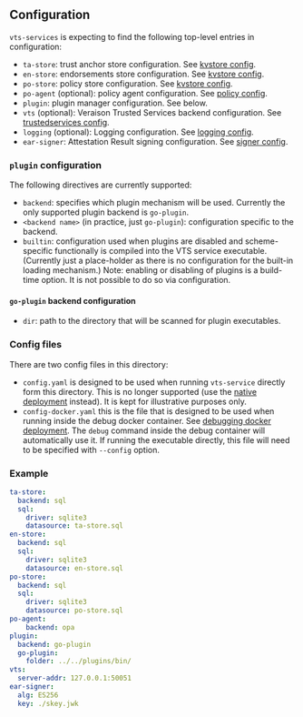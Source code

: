 ## Configuration

`vts-services` is expecting to find the following top-level entries in
configuration:

- `ta-store`: trust anchor store configuration. See [kvstore config](/kvstore/README.md#Configuration).
- `en-store`: endorsements store configuration. See [kvstore config](/kvstore/README.md#Configuration).
- `po-store`: policy store configuration. See [kvstore config](/kvstore/README.md#Configuration).
- `po-agent` (optional): policy agent configuration. See [policy config](/policy/README.md#Configuration).
- `plugin`: plugin manager configuration. See below.
- `vts` (optional): Veraison Trusted Services backend configuration. See [trustedservices config](/vts/trustedservices/README.md#Configuration).
- `logging` (optional): Logging configuration. See [logging config](/vts/log/README.md#Configuration).
- `ear-signer`: Attestation Result signing configuration. See [signer config](/vts/ear-signer/README.md#Configuration).

### `plugin` configuration

The following directives are currently supported:

- `backend`: specifies which plugin mechanism will be used. Currently the only
  supported plugin backend is `go-plugin`.
- `<backend name>` (in practice, just `go-plugin`): configuration specific to
  the backend.
- `builtin`: configuration used when plugins are disabled and scheme-specific
  functionally is compiled into the VTS service executable. (Currently just a
  place-holder as there is no configuration for the built-in loading mechanism.)
  Note: enabling or disabling of plugins is a build-time option. It is not
  possible to do so via configuration.

#### `go-plugin` backend configuration

- `dir`: path to the directory that will be scanned for plugin executables.

### Config files

There are two config files in this directory:

- `config.yaml` is designed to be used when running `vts-service` directly form
  this directory. This is no longer supported (use the [native
  deployment](../../../deployments/native/README.md) instead). It is kept for
  illustrative purposes only.
- `config-docker.yaml` this is the file that is designed to be used when running
  inside the debug docker container. See [debugging docker
  deployment](/deployments/docker/README.md#Debugging). The `debug` command
  inside the debug container will automatically use it. If running the
  executable directly, this file will need to be specified with `--config`
  option.

### Example

```yaml
ta-store:
  backend: sql
  sql:
    driver: sqlite3
    datasource: ta-store.sql
en-store:
  backend: sql
  sql:
    driver: sqlite3
    datasource: en-store.sql
po-store:
  backend: sql
  sql:
    driver: sqlite3
    datasource: po-store.sql
po-agent:
    backend: opa
plugin:
  backend: go-plugin
  go-plugin:
    folder: ../../plugins/bin/
vts:
  server-addr: 127.0.0.1:50051
ear-signer:
  alg: ES256
  key: ./skey.jwk
```
